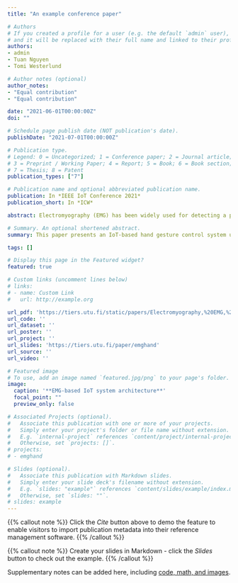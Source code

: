 ```yaml
---
title: "An example conference paper"

# Authors
# If you created a profile for a user (e.g. the default `admin` user), write the username (folder name) here 
# and it will be replaced with their full name and linked to their profile.
authors:
- admin
- Tuan Nguyen
- Tomi Westerlund

# Author notes (optional)
author_notes:
- "Equal contribution"
- "Equal contribution"

date: "2021-06-01T00:00:00Z"
doi: ""

# Schedule page publish date (NOT publication's date).
publishDate: "2021-07-01T00:00:00Z"

# Publication type.
# Legend: 0 = Uncategorized; 1 = Conference paper; 2 = Journal article;
# 3 = Preprint / Working Paper; 4 = Report; 5 = Book; 6 = Book section;
# 7 = Thesis; 8 = Patent
publication_types: ["7"]

# Publication name and optional abbreviated publication name.
publication: In *IEEE IoT Conference 2021*
publication_short: In *ICW*

abstract: Electromyography (EMG) has been widely used for detecting a person's hand poses and remote control applications. However, the traditional EMG-based control systems have limitations such as short controlling range, and supporting limited number of devices. There is a need for a more advanced system that can deal with the limitations while maintaining a high quality of services such as high accuracy level and controlling complex devices. Hence, we present a real-time and remote control Internet-of-Things system using EMG signals together with motion-related signals such as acceleration and angular velocity. A user wearing the Myo-band at his/her arm can remotely control devices via eight different hand gestures. The entire system was implemented and tested via two use cases of home assistant and robot arm control. The results show that the presented system could achieve a high level of accuracy e.g., 100% accuracy for simple control and 90% accuracy for complex cases. This system can be a potential approach for smart home controlling and assisting disabled people.

# Summary. An optional shortened abstract.
summary: This paper presents an IoT-based hand gesture control system utilizing a combination of EMG and motion-related signals from an inertial measurement unit (IMU).

tags: []

# Display this page in the Featured widget?
featured: true

# Custom links (uncomment lines below)
# links:
# - name: Custom Link
#   url: http://example.org

url_pdf: 'https://tiers.utu.fi/static/papers/Electromyography,%20EMG,%20IMU,%20Internet-of-Things,%20Home%20Assistant,%20remote%20control.pdf'
url_code: ''
url_dataset: ''
url_poster: ''
url_project: ''
url_slides: 'https://tiers.utu.fi/paper/emghand'
url_source: ''
url_video: ''

# Featured image
# To use, add an image named `featured.jpg/png` to your page's folder. 
image:
  caption: '**EMG-based IoT system architecture**'
  focal_point: ""
  preview_only: false

# Associated Projects (optional).
#   Associate this publication with one or more of your projects.
#   Simply enter your project's folder or file name without extension.
#   E.g. `internal-project` references `content/project/internal-project/index.md`.
#   Otherwise, set `projects: []`.
# projects:
# - emghand

# Slides (optional).
#   Associate this publication with Markdown slides.
#   Simply enter your slide deck's filename without extension.
#   E.g. `slides: "example"` references `content/slides/example/index.md`.
#   Otherwise, set `slides: ""`.
# slides: example
---
```


{{% callout note %}}
Click the *Cite* button above to demo the feature to enable visitors to import publication metadata into their reference management software.
{{% /callout %}}

{{% callout note %}}
Create your slides in Markdown - click the *Slides* button to check out the example.
{{% /callout %}}

Supplementary notes can be added here, including [code, math, and images](https://wowchemy.com/docs/writing-markdown-latex/).
